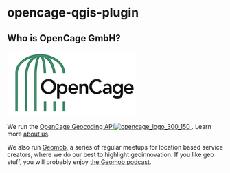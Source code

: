 # opencage-qgis-plugin


## Who is OpenCage GmbH?

<a href="https://opencagedata.com"><img src="opencage_logo_300_150.png"></a>

We run the [OpenCage Geocoding API<img width="150" alt="opencage_logo_300_150" src="https://user-images.githubusercontent.com/351074/214081190-66d44226-39d3-4600-b937-21cebc921f38.png">
](https://opencagedata.com). Learn more [about us](https://opencagedata.com/about). 

We also run [Geomob](https://thegeomob.com), a series of regular meetups for location based service creators, where we do our best to highlight geoinnovation. If you like geo stuff, you will probably enjoy [the Geomob podcast](https://thegeomob.com/podcast/).

